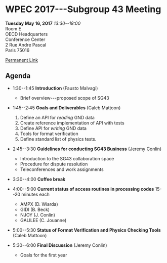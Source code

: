 # WPEC 2017---Subgroup 43 Meeting

**Tuesday May 16, 2017**
*13:30--18:00*<br />
Room E<br />
OECD Headquarters<br />
Conference Center<br />
2 Rue Andre Pascal<br />
Paris 75016<br />

[Permanent Link](https://github.com/GeneralizedNuclearData/SG43/blob/master/Agendas/May2017.md)

## Agenda
- 1:30--1:45 **Introduction** (Fausto Malvagi)
    - Brief overview---proposed scope of SG43
- 1:45--2:45 **Goals and Deliverables** (Caleb Mattoon)
    1. Define an API for *reading* GND data
    2. Create reference implementation of API with tests
    3. Define API for *writing* GND data
    4. Tools for format verification
    5. Define standard list of physics tests.
 - 2:45--3:30 **Guidelines for conducting SG43 Business** (Jeremy Conlin)
    - Introduction to the SG43 collaboration space
    - Procedure for dispute resolution
    - Teleconferences and work assignments
- 3:30--4:00 **Coffee break**
- 4:00--5:00 **Current status of access routines in processing codes**
    15--20 minutes each
    - AMPX (D. Wiarda)
    - GIDI (B. Beck)
    - NJOY (J. Conlin)
    - GALILEE (C. Jouanne)
    
- 5:00--5:30 **Status of Format Verification and Physics Checking Tools** (Caleb Mattoon)
- 5:30--6:00 **Final Discussion** (Jeremy Conlin)
    - Goals for the first year
